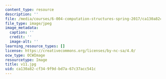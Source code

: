 ```yaml
---
content_type: resource
description: ''
file: /media/courses/6-004-computation-structures-spring-2017/ca130a82cf349f9dbd7a67c37acc541c_v11.jpg
file_type: image/jpeg
image_metadata:
  caption: ''
  credit: ''
  image-alt: ''
learning_resource_types: []
license: https://creativecommons.org/licenses/by-nc-sa/4.0/
ocw_type: OCWImage
resourcetype: Image
title: v11.jpg
uid: ca130a82-cf34-9f9d-bd7a-67c37acc541c
---
```

